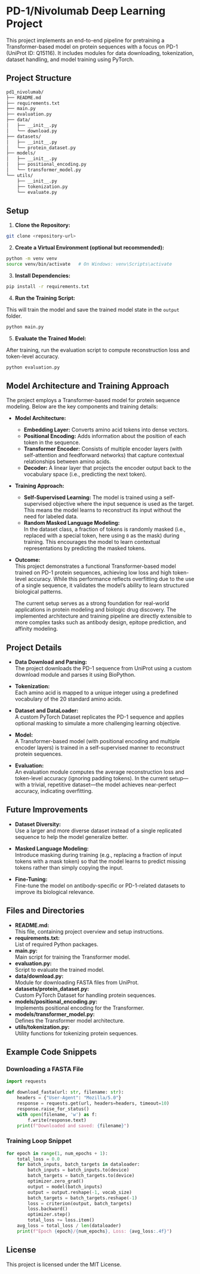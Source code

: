 # PD-1/Nivolumab Deep Learning Project

This project implements an end-to-end pipeline for pretraining a Transformer-based model on protein sequences with a focus on PD-1 (UniProt ID: Q15116). It includes modules for data downloading, tokenization, dataset handling, and model training using PyTorch.

## Project Structure

```bash
pd1_nivolumab/
├── README.md
├── requirements.txt
├── main.py
├── evaluation.py
├── data/
│   ├── __init__.py
│   └── download.py
├── datasets/
│   ├── __init__.py
│   └── protein_dataset.py
├── models/
│   ├── __init__.py
│   ├── positional_encoding.py
│   └── transformer_model.py
└── utils/
    ├── __init__.py
    ├── tokenization.py
    └── evaluate.py
```

## Setup

1. **Clone the Repository:**

```bash
git clone <repository-url>
```

2. **Create a Virtual Environment (optional but recommended):**

```bash
python -m venv venv
source venv/bin/activate   # On Windows: venv\Scripts\activate
```

3. **Install Dependencies:**

```bash
pip install -r requirements.txt
```

4. **Run the Training Script:**

This will train the model and save the trained model state in the `output` folder.

```bash
python main.py
```

5. **Evaluate the Trained Model:**

After training, run the evaluation script to compute reconstruction loss and token-level accuracy.

```bash
python evaluation.py
```

## Model Architecture and Training Approach

The project employs a Transformer-based model for protein sequence modeling. Below are the key components and training details:

- **Model Architecture:**
  - **Embedding Layer:** Converts amino acid tokens into dense vectors.
  - **Positional Encoding:** Adds information about the position of each token in the sequence.
  - **Transformer Encoder:** Consists of multiple encoder layers (with self-attention and feedforward networks) that capture contextual relationships between amino acids.
  - **Decoder:** A linear layer that projects the encoder output back to the vocabulary space (i.e., predicting the next token).

- **Training Approach:**
  - **Self-Supervised Learning:** The model is trained using a self-supervised objective where the input sequence is used as the target. This means the model learns to reconstruct its input without the need for labeled data.
  - **Random Masked Language Modeling:**  
    In the dataset class, a fraction of tokens is randomly masked (i.e., replaced with a special token, here using `0` as the mask) during training. This encourages the model to learn contextual representations by predicting the masked tokens.  

- **Outcome:**  
  This project demonstrates a functional Transformer-based model trained on PD-1 protein sequences, achieving low loss and high token-level accuracy. While this performance reflects overfitting due to the use of a single sequence, it validates the model’s ability to learn structured biological patterns.

  The current setup serves as a strong foundation for real-world applications in protein modeling and biologic drug discovery. The implemented architecture and training pipeline are directly extensible to more complex tasks such as antibody design, epitope prediction, and affinity modeling.

## Project Details

- **Data Download and Parsing:**  
  The project downloads the PD-1 sequence from UniProt using a custom download module and parses it using BioPython.

- **Tokenization:**  
  Each amino acid is mapped to a unique integer using a predefined vocabulary of the 20 standard amino acids.

- **Dataset and DataLoader:**  
  A custom PyTorch Dataset replicates the PD-1 sequence and applies optional masking to simulate a more challenging learning objective.

- **Model:**  
  A Transformer-based model (with positional encoding and multiple encoder layers) is trained in a self-supervised manner to reconstruct protein sequences.

- **Evaluation:**  
  An evaluation module computes the average reconstruction loss and token-level accuracy (ignoring padding tokens). In the current setup—with a trivial, repetitive dataset—the model achieves near-perfect accuracy, indicating overfitting.

## Future Improvements

- **Dataset Diversity:**  
  Use a larger and more diverse dataset instead of a single replicated sequence to help the model generalize better.

- **Masked Language Modeling:**  
  Introduce masking during training (e.g., replacing a fraction of input tokens with a mask token) so that the model learns to predict missing tokens rather than simply copying the input.

- **Fine-Tuning:**  
  Fine-tune the model on antibody-specific or PD-1-related datasets to improve its biological relevance.

## Files and Directories

- **README.md:**  
  This file, containing project overview and setup instructions.
- **requirements.txt:**  
  List of required Python packages.
- **main.py:**  
  Main script for training the Transformer model.
- **evaluation.py:**  
  Script to evaluate the trained model.
- **data/download.py:**  
  Module for downloading FASTA files from UniProt.
- **datasets/protein_dataset.py:**  
  Custom PyTorch Dataset for handling protein sequences.
- **models/positional_encoding.py:**  
  Implements positional encoding for the Transformer.
- **models/transformer_model.py:**  
  Defines the Transformer model architecture.
- **utils/tokenization.py:**  
  Utility functions for tokenizing protein sequences.

## Example Code Snippets

### Downloading a FASTA File
```python
import requests

def download_fasta(url: str, filename: str):
    headers = {"User-Agent": "Mozilla/5.0"}
    response = requests.get(url, headers=headers, timeout=10)
    response.raise_for_status()
    with open(filename, 'w') as f:
        f.write(response.text)
    print(f"Downloaded and saved: {filename}")
```

### Training Loop Snippet
```python
for epoch in range(1, num_epochs + 1):
    total_loss = 0.0
    for batch_inputs, batch_targets in dataloader:
        batch_inputs = batch_inputs.to(device)
        batch_targets = batch_targets.to(device)
        optimizer.zero_grad()
        output = model(batch_inputs)
        output = output.reshape(-1, vocab_size)
        batch_targets = batch_targets.reshape(-1)
        loss = criterion(output, batch_targets)
        loss.backward()
        optimizer.step()
        total_loss += loss.item()
    avg_loss = total_loss / len(dataloader)
    print(f"Epoch {epoch}/{num_epochs}, Loss: {avg_loss:.4f}")
```

## License

This project is licensed under the MIT License.
